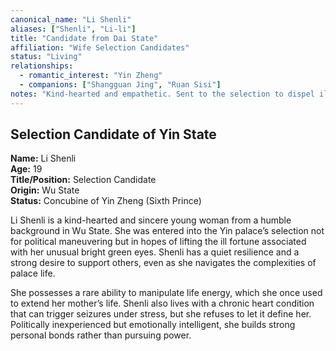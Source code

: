 ```yaml
---
canonical_name: "Li Shenli"
aliases: ["Shenli", "Li-li"]
title: "Candidate from Dai State"
affiliation: "Wife Selection Candidates"
status: "Living"
relationships:
  - romantic_interest: "Yin Zheng"
  - companions: ["Shangguan Jing", "Ruan Sisi"]
notes: "Kind-hearted and empathetic. Sent to the selection to dispel ill fortune tied to her unusual green eyes. Possesses life energy abilities."
---
```

## Selection Candidate of Yin State  
**Name:** Li Shenli  
**Age:** 19  
**Title/Position:** Selection Candidate  
**Origin:** Wu State  
**Status:** Concubine of Yin Zheng (Sixth Prince)  

Li Shenli is a kind-hearted and sincere young woman from a humble background in Wu State. She was entered into the Yin palace’s selection not for political maneuvering but in hopes of lifting the ill fortune associated with her unusual bright green eyes. Shenli has a quiet resilience and a strong desire to support others, even as she navigates the complexities of palace life.  

She possesses a rare ability to manipulate life energy, which she once used to extend her mother’s life. Shenli also lives with a chronic heart condition that can trigger seizures under stress, but she refuses to let it define her. Politically inexperienced but emotionally intelligent, she builds strong personal bonds rather than pursuing power.
